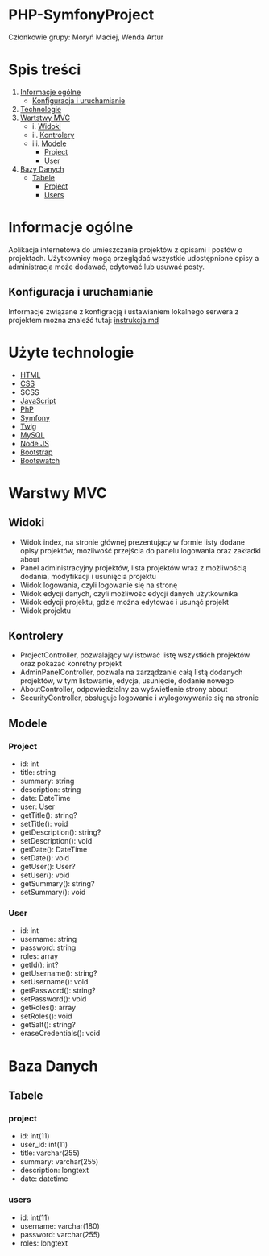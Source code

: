 # PHP-SymfonyProject
Członkowie grupy: Moryń Maciej, Wenda Artur

# Spis treści
1. [Informacje ogólne](#informacje-ogólne)
    * [Konfiguracja i uruchamianie](#konfiguracja-i-uruchamianie)
2. [Technologie](#użyte-technologie)
3. [Wartstwy MVC](#warstwy-mvc)
	* i. [Widoki](#widoki)
	* ii. [Kontrolery](#kontrolery)
	* iii. [Modele](#modele)
		+ [Project](#project)
		+ [User](#user)
4. [Bazy Danych](#baza-danych)
	* [Tabele](#tabele)
		+ [Project](#project)
		+ [Users](#users)

# Informacje ogólne
Aplikacja internetowa do umieszczania projektów z opisami i postów o projektach.
Użytkownicy mogą przeglądać wszystkie udostępnione opisy a administracja może dodawać, edytować lub usuwać posty.
## Konfiguracja i uruchamianie
Informacje związane z konfigracją i ustawianiem lokalnego serwera z projektem można znaleźć tutaj: [instrukcja.md](/Konfiguracja/instrukcja.md)

# Użyte technologie
- [HTML](https://www.w3schools.com/html/)
- [CSS](https://www.w3schools.com/css/)
- SCSS
- [JavaScript](https://www.w3schools.com/js/)
- [PhP](https://www.php.net/)
- [Symfony](https://symfony.com/)
- [Twig](https://twig.symfony.com/)
- [MySQL](https://www.mysql.com/)
- [Node JS](https://nodejs.org/en/)
- [Bootstrap](https://getbootstrap.com/)
- [Bootswatch](https://bootswatch.com/)

# Warstwy MVC

## Widoki
* 	Widok index, na stronie głównej prezentujący w formie listy dodane opisy projektów, możliwość przejścia do panelu logowania oraz zakładki about
*	Panel administracyjny projektów, lista projektów wraz z możliwością dodania, modyfikacji i usunięcia projektu
*	Widok logowania, czyli logowanie się na stronę
*	Widok edycji danych, czyli możliwośc edycji danych użytkownika
*	Widok edycji projektu, gdzie można edytować i usunąć projekt
*	Widok projektu
	
## Kontrolery
- 	ProjectController, pozwalający wylistować listę wszystkich projektów oraz pokazać konretny projekt
-   AdminPanelController, pozwala na zarządzanie całą listą dodanych projektów, w tym listowanie, edycja, usunięcie, dodanie nowego
-   AboutController, odpowiedzialny za wyświetlenie strony about
- 	SecurityController, obsługuje logowanie i wylogowywanie się na stronie

## Modele

### Project
- id: int
- title: string
- summary: string 
- description: string
- date: DateTime
- user: User
- getTitle(): string?
- setTitle(): void
- getDescription(): string?
- setDescription(): void
- getDate(): DateTime
- setDate(): void
- getUser(): User?
- setUser(): void
- getSummary(): string?
- setSummary(): void

### User
- id: int
- username: string
- password: string
- roles: array
- getId(): int?
- getUsername(): string?
- setUsername(): void
- getPassword(): string?
- setPassword(): void
- getRoles(): array
- setRoles(): void
- getSalt(): string?
- eraseCredentials(): void

# Baza Danych
## Tabele

### project
- id: int(11)
- user_id: int(11)
- title: varchar(255)
- summary: varchar(255)
- description: longtext
- date: datetime

### users
- id: int(11)
- username: varchar(180)
- password: varchar(255)
- roles: longtext
